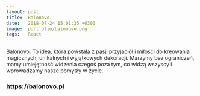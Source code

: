 ```yaml
---
layout: post
title:  Balonovo.
date:   2018-07-24 15:01:35 +0300
image:  portfolio/balonovo.png
tags:   React
---
```

Balonovo. To idea, która powstała z pasji przyjaciół i miłości do kreowania magicznych,
unikalnych i wyjątkowych dekoracji. Marzymy bez ograniczeń, mamy umiejętność widzenia czegoś poza tym, co widzą wszyscy i wprowadzamy nasze pomysły w życie.

### <a class="" href="https://balonovo.pl" target="_blank">https://balonovo.pl</a>